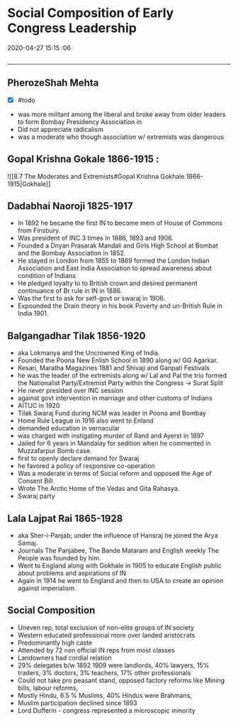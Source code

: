 # Social Composition of Early Congress Leadership

2020-04-27 15:15 :06

```toc
```

---

## PherozeShah Mehta

- [x] #todo
- was more militant among the liberal and broke away from older leaders to form Bombay Presidency Association in
- Did not appreciate radicalism
- was a moderate who though association w/ extremists was dangerous

## Gopal Krishna Gokale 1866-1915 :

![[8.7 The Moderates and Extremists#Gopal Krishna Gokhale 1866-1915|Gokhale]]

## Dadabhai Naoroji 1825-1917

- In 1892 he became the first IN to become mem of House of Commons from Finsbury.
- Was president of INC 3 times in 1886, 1893 and 1906.
- Founded a Dnyan Prasarak Mandali and Girls High School at Bombat and the Bombay Association in 1852.
- He stayed in London from 1855 to 1869 formed the London Indian Association and East India Association to spread awareness about condition of Indians
- He pledged loyalty to to British crown and desired permanent continuance of Br rule in IN in 1886.
- Was the first to ask for self-govt or swaraj in 1906.
- Expounded the Drain theory in his book Poverty and un-British Rule in India 1901.

## Balgangadhar Tilak 1856-1920

- aka Lokmanya and the Uncrowned King of India.
- Founded the Poona New Enlish School in 1890 along w/ GG Agarkar.
- Kesari, Maratha Magazines 1881 and Shivaji and Ganpati Festivals
- he was the leader of the extremists along w/ Lal and Pal the trio formed the Nationalist Party/Extremist Party within the Congress -> Surat Split
- He never presided over INC session
- against govt intervention in marriage and other customs of Indians
- AITUC in 1920
- Tilak Swaraj Fund during NCM was leader in Poona and Bombay
- Home Rule League in 1916 also went to Enland
- demanded education in vernacular
- was charged with instigating murder of Rand and Ayerst in 1897
- Jailed for 6 years in Mandalay for sedition when he commented in Muzzafarpur Bomb case.
- first to openly declare demand for Swaraj
- he favored a policy of responsive co-operation
- Was a moderate in terms of Social reform and opposed the Age of Consent Bill
- Wrote The Arctic Home of the Vedas and Gita Rahasya.
- Swaraj party

## Lala Lajpat Rai 1865-1928

- aka Sher-i-Panjab; under the influence of Hansraj he joined the Arya Samaj.
- Journals The Panjabee, The Bande Mataram and English weekly The People was founded by him.
- Went to England along with Gokhale in 1905 to educate English public about problems and aspirations of IN
- Again in 1914 he went to England and then to USA to create an opinion against imperialism.

## Social Composition

- Uneven rep, total exclusion of non-elite groups of IN society
- Western educated professional more over landed aristocrats
- Predominantly high caste
- Attended by 72 non official IN reps from most classes
- Landowners had cordial relation
- 29% delegates b/w 1892 1909 were landlords, 40% lawyers, 15% traders, 3% doctors, 3% teachers, 17% other professionals
- Could not take pro peasant stand, opposed factory reforms like Mining bills, labour reforms,
- Mostly Hindu, 6.5 % Muslims, 40% Hindus were Brahmans,
- Muslim participation declined since 1893
- Lord Dufferin - congress represented a microscopic minority
